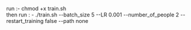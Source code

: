 run :- 
chmod +x train.sh  
then run : - 
./train.sh --batch_size 5 --LR 0.001 --number_of_people 2 --restart_training false --path none
